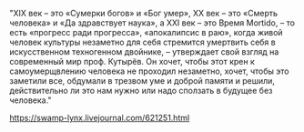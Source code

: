 "XIX век – это «Сумерки богов» и «Бог умер», XX век – это «Смерть человека» и «Да здравствует наука», а XXI век – это Время Mortido, – то есть «прогресс ради прогресса», «апокалипсис в раю», когда живой человек культуры незаметно для себя стремится умертвить себя в искусственном техногенном двойнике, – утверждает свой взгляд на современный мир проф. Кутырёв. Он хочет, чтобы этот крен к самоумерщвлению человека не проходил незаметно, хочет, чтобы это заметили все, обдумали в трезвом уме и доброй памяти и решили, действительно ли это нам нужно или надо сползать в будущее без человека."

https://swamp-lynx.livejournal.com/621251.html